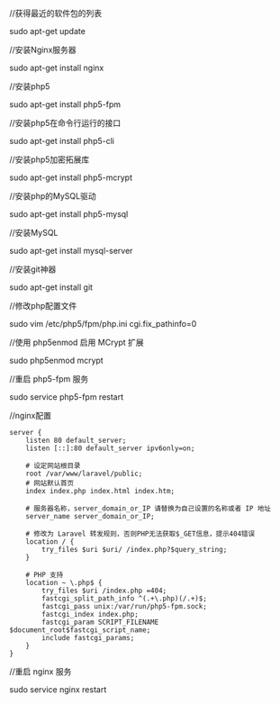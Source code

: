 //获得最近的软件包的列表

sudo apt-get update 

//安装Nginx服务器

sudo apt-get install nginx 

//安装php5

sudo apt-get install php5-fpm 

//安装php5在命令行运行的接口

sudo apt-get install php5-cli 

//安装php5加密拓展库

sudo apt-get install php5-mcrypt 

//安装php的MySQL驱动

sudo apt-get install php5-mysql 

//安装MySQL

sudo apt-get install mysql-server

//安装git神器

sudo apt-get install git 

//修改php配置文件

sudo vim /etc/php5/fpm/php.ini
cgi.fix_pathinfo=0

//使用 php5enmod 启用 MCrypt 扩展

sudo php5enmod mcrypt

//重启 php5-fpm 服务

sudo service php5-fpm restart

//nginx配置
```
server {
    listen 80 default_server;
    listen [::]:80 default_server ipv6only=on;

    # 设定网站根目录
    root /var/www/laravel/public;
    # 网站默认首页
    index index.php index.html index.htm;

    # 服务器名称，server_domain_or_IP 请替换为自己设置的名称或者 IP 地址
    server_name server_domain_or_IP;

    # 修改为 Laravel 转发规则，否则PHP无法获取$_GET信息，提示404错误
    location / {
        try_files $uri $uri/ /index.php?$query_string;        
    }

    # PHP 支持
    location ~ \.php$ {
        try_files $uri /index.php =404;
        fastcgi_split_path_info ^(.+\.php)(/.+)$;
        fastcgi_pass unix:/var/run/php5-fpm.sock;
        fastcgi_index index.php;
        fastcgi_param SCRIPT_FILENAME $document_root$fastcgi_script_name;
        include fastcgi_params;
    }
}
```


//重启 nginx 服务

sudo service nginx restart


